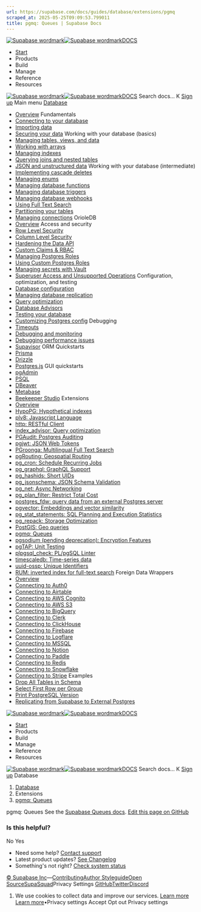 ```yaml
---
url: https://supabase.com/docs/guides/database/extensions/pgmq
scraped_at: 2025-05-25T09:09:53.799011
title: pgmq: Queues | Supabase Docs
---
```


[![Supabase wordmark](https://supabase.com/docs/_next/image?url=%2Fdocs%2Fsupabase-dark.svg&w=256&q=75)![Supabase wordmark](https://supabase.com/docs/_next/image?url=%2Fdocs%2Fsupabase-light.svg&w=256&q=75)DOCS](https://supabase.com/docs)
  * [Start](https://supabase.com/docs/guides/getting-started)
  * Products 
  * Build 
  * Manage 
  * Reference 
  * Resources 


[![Supabase wordmark](https://supabase.com/docs/_next/image?url=%2Fdocs%2Fsupabase-dark.svg&w=256&q=75)![Supabase wordmark](https://supabase.com/docs/_next/image?url=%2Fdocs%2Fsupabase-light.svg&w=256&q=75)DOCS](https://supabase.com/docs)
Search docs...
K
[Sign up](https://supabase.com/dashboard)
Main menu
[Database](https://supabase.com/docs/guides/database/overview)
  * [Overview](https://supabase.com/docs/guides/database/overview)
Fundamentals
  * [Connecting to your database](https://supabase.com/docs/guides/database/connecting-to-postgres)
  * [Importing data](https://supabase.com/docs/guides/database/import-data)
  * [Securing your data](https://supabase.com/docs/guides/database/secure-data)
Working with your database (basics)
  * [Managing tables, views, and data](https://supabase.com/docs/guides/database/tables)
  * [Working with arrays](https://supabase.com/docs/guides/database/arrays)
  * [Managing indexes](https://supabase.com/docs/guides/database/postgres/indexes)
  * [Querying joins and nested tables](https://supabase.com/docs/guides/database/joins-and-nesting)
  * [JSON and unstructured data](https://supabase.com/docs/guides/database/json)
Working with your database (intermediate)
  * [Implementing cascade deletes](https://supabase.com/docs/guides/database/postgres/cascade-deletes)
  * [Managing enums](https://supabase.com/docs/guides/database/postgres/enums)
  * [Managing database functions](https://supabase.com/docs/guides/database/functions)
  * [Managing database triggers](https://supabase.com/docs/guides/database/postgres/triggers)
  * [Managing database webhooks](https://supabase.com/docs/guides/database/webhooks)
  * [Using Full Text Search](https://supabase.com/docs/guides/database/full-text-search)
  * [Partitioning your tables](https://supabase.com/docs/guides/database/partitions)
  * [Managing connections](https://supabase.com/docs/guides/database/connection-management)
OrioleDB
  * [Overview](https://supabase.com/docs/guides/database/orioledb)
Access and security
  * [Row Level Security](https://supabase.com/docs/guides/database/postgres/row-level-security)
  * [Column Level Security](https://supabase.com/docs/guides/database/postgres/column-level-security)
  * [Hardening the Data API](https://supabase.com/docs/guides/database/hardening-data-api)
  * [Custom Claims & RBAC](https://supabase.com/docs/guides/database/postgres/custom-claims-and-role-based-access-control-rbac)
  * [Managing Postgres Roles](https://supabase.com/docs/guides/database/postgres/roles)
  * [Using Custom Postgres Roles](https://supabase.com/docs/guides/storage/schema/custom-roles)
  * [Managing secrets with Vault](https://supabase.com/docs/guides/database/vault)
  * [Superuser Access and Unsupported Operations](https://supabase.com/docs/guides/database/postgres/roles-superuser)
Configuration, optimization, and testing
  * [Database configuration](https://supabase.com/docs/guides/database/postgres/configuration)
  * [Managing database replication](https://supabase.com/docs/guides/database/replication)
  * [Query optimization](https://supabase.com/docs/guides/database/query-optimization)
  * [Database Advisors](https://supabase.com/docs/guides/database/database-advisors)
  * [Testing your database](https://supabase.com/docs/guides/database/testing)
  * [Customizing Postgres config](https://supabase.com/docs/guides/database/custom-postgres-config)
Debugging
  * [Timeouts](https://supabase.com/docs/guides/database/postgres/timeouts)
  * [Debugging and monitoring](https://supabase.com/docs/guides/database/inspect)
  * [Debugging performance issues](https://supabase.com/docs/guides/database/debugging-performance)
  * [Supavisor](https://supabase.com/docs/guides/database/supavisor)
ORM Quickstarts
  * [Prisma](https://supabase.com/docs/guides/database/prisma)
  * [Drizzle](https://supabase.com/docs/guides/database/drizzle)
  * [Postgres.js](https://supabase.com/docs/guides/database/postgres-js)
GUI quickstarts
  * [pgAdmin](https://supabase.com/docs/guides/database/pgadmin)
  * [PSQL](https://supabase.com/docs/guides/database/psql)
  * [DBeaver](https://supabase.com/docs/guides/database/dbeaver)
  * [Metabase](https://supabase.com/docs/guides/database/metabase)
  * [Beekeeper Studio](https://supabase.com/docs/guides/database/beekeeper-studio)
Extensions
  * [Overview](https://supabase.com/docs/guides/database/extensions)
  * [HypoPG: Hypothetical indexes](https://supabase.com/docs/guides/database/extensions/hypopg)
  * [plv8: Javascript Language](https://supabase.com/docs/guides/database/extensions/plv8)
  * [http: RESTful Client](https://supabase.com/docs/guides/database/extensions/http)
  * [index_advisor: Query optimization](https://supabase.com/docs/guides/database/extensions/index_advisor)
  * [PGAudit: Postgres Auditing](https://supabase.com/docs/guides/database/extensions/pgaudit)
  * [pgjwt: JSON Web Tokens](https://supabase.com/docs/guides/database/extensions/pgjwt)
  * [PGroonga: Multilingual Full Text Search](https://supabase.com/docs/guides/database/extensions/pgroonga)
  * [pgRouting: Geospatial Routing](https://supabase.com/docs/guides/database/extensions/pgrouting)
  * [pg_cron: Schedule Recurring Jobs](https://supabase.com/docs/guides/database/extensions/pg_cron)
  * [pg_graphql: GraphQL Support](https://supabase.com/docs/guides/database/extensions/pg_graphql)
  * [pg_hashids: Short UIDs](https://supabase.com/docs/guides/database/extensions/pg_hashids)
  * [pg_jsonschema: JSON Schema Validation](https://supabase.com/docs/guides/database/extensions/pg_jsonschema)
  * [pg_net: Async Networking](https://supabase.com/docs/guides/database/extensions/pg_net)
  * [pg_plan_filter: Restrict Total Cost](https://supabase.com/docs/guides/database/extensions/pg_plan_filter)
  * [postgres_fdw: query data from an external Postgres server](https://supabase.com/docs/guides/database/extensions/postgres_fdw)
  * [pgvector: Embeddings and vector similarity](https://supabase.com/docs/guides/database/extensions/pgvector)
  * [pg_stat_statements: SQL Planning and Execution Statistics](https://supabase.com/docs/guides/database/extensions/pg_stat_statements)
  * [pg_repack: Storage Optimization](https://supabase.com/docs/guides/database/extensions/pg_repack)
  * [PostGIS: Geo queries](https://supabase.com/docs/guides/database/extensions/postgis)
  * [pgmq: Queues](https://supabase.com/docs/guides/database/extensions/pgmq)
  * [pgsodium (pending deprecation): Encryption Features](https://supabase.com/docs/guides/database/extensions/pgsodium)
  * [pgTAP: Unit Testing](https://supabase.com/docs/guides/database/extensions/pgtap)
  * [plpgsql_check: PL/pgSQL Linter](https://supabase.com/docs/guides/database/extensions/plpgsql_check)
  * [timescaledb: Time-series data](https://supabase.com/docs/guides/database/extensions/timescaledb)
  * [uuid-ossp: Unique Identifiers](https://supabase.com/docs/guides/database/extensions/uuid-ossp)
  * [RUM: inverted index for full-text search](https://supabase.com/docs/guides/database/extensions/rum)
Foreign Data Wrappers
  * [Overview](https://supabase.com/docs/guides/database/extensions/wrappers/overview)
  * [Connecting to Auth0](https://supabase.com/docs/guides/database/extensions/wrappers/auth0)
  * [Connecting to Airtable](https://supabase.com/docs/guides/database/extensions/wrappers/airtable)
  * [Connecting to AWS Cognito](https://supabase.com/docs/guides/database/extensions/wrappers/cognito)
  * [Connecting to AWS S3](https://supabase.com/docs/guides/database/extensions/wrappers/s3)
  * [Connecting to BigQuery](https://supabase.com/docs/guides/database/extensions/wrappers/bigquery)
  * [Connecting to Clerk](https://supabase.com/docs/guides/database/extensions/wrappers/clerk)
  * [Connecting to ClickHouse](https://supabase.com/docs/guides/database/extensions/wrappers/clickhouse)
  * [Connecting to Firebase](https://supabase.com/docs/guides/database/extensions/wrappers/firebase)
  * [Connecting to Logflare](https://supabase.com/docs/guides/database/extensions/wrappers/logflare)
  * [Connecting to MSSQL](https://supabase.com/docs/guides/database/extensions/wrappers/mssql)
  * [Connecting to Notion](https://supabase.com/docs/guides/database/extensions/wrappers/notion)
  * [Connecting to Paddle](https://supabase.com/docs/guides/database/extensions/wrappers/paddle)
  * [Connecting to Redis](https://supabase.com/docs/guides/database/extensions/wrappers/redis)
  * [Connecting to Snowflake](https://supabase.com/docs/guides/database/extensions/wrappers/snowflake)
  * [Connecting to Stripe](https://supabase.com/docs/guides/database/extensions/wrappers/stripe)
Examples
  * [Drop All Tables in Schema](https://supabase.com/docs/guides/database/postgres/dropping-all-tables-in-schema)
  * [Select First Row per Group](https://supabase.com/docs/guides/database/postgres/first-row-in-group)
  * [Print PostgreSQL Version](https://supabase.com/docs/guides/database/postgres/which-version-of-postgres)
  * [Replicating from Supabase to External Postgres](https://supabase.com/docs/guides/database/postgres/setup-replication-external)


[![Supabase wordmark](https://supabase.com/docs/_next/image?url=%2Fdocs%2Fsupabase-dark.svg&w=256&q=75)![Supabase wordmark](https://supabase.com/docs/_next/image?url=%2Fdocs%2Fsupabase-light.svg&w=256&q=75)DOCS](https://supabase.com/docs)
  * [Start](https://supabase.com/docs/guides/getting-started)
  * Products 
  * Build 
  * Manage 
  * Reference 
  * Resources 


[![Supabase wordmark](https://supabase.com/docs/_next/image?url=%2Fdocs%2Fsupabase-dark.svg&w=256&q=75)![Supabase wordmark](https://supabase.com/docs/_next/image?url=%2Fdocs%2Fsupabase-light.svg&w=256&q=75)DOCS](https://supabase.com/docs)
Search docs...
K
[Sign up](https://supabase.com/dashboard)
Database
  1. [Database](https://supabase.com/docs/guides/database/overview)
  2. Extensions
  3. [pgmq: Queues](https://supabase.com/docs/guides/database/extensions/pgmq)


pgmq: Queues
See the [Supabase Queues docs](https://supabase.com/docs/guides/queues).
[Edit this page on GitHub ](https://github.com/supabase/supabase/blob/master/apps/docs/content/guides/database/extensions/pgmq.mdx)
### Is this helpful?
No Yes
  * Need some help?
[Contact support](https://supabase.com/support)
  * Latest product updates?
[See Changelog](https://supabase.com/changelog)
  * Something's not right?
[Check system status](https://status.supabase.com/)


[© Supabase Inc](https://supabase.com/)—[Contributing](https://github.com/supabase/supabase/blob/master/apps/docs/DEVELOPERS.md)[Author Styleguide](https://github.com/supabase/supabase/blob/master/apps/docs/CONTRIBUTING.md)[Open Source](https://supabase.com/open-source)[SupaSquad](https://supabase.com/supasquad)Privacy Settings
[GitHub](https://github.com/supabase/supabase)[Twitter](https://twitter.com/supabase)[Discord](https://discord.supabase.com/)
  1. We use cookies to collect data and improve our services. [Learn more](https://supabase.com/privacy#8-cookies-and-similar-technologies-used-on-our-european-services)
[Learn more](https://supabase.com/privacy#8-cookies-and-similar-technologies-used-on-our-european-services)•Privacy settings
Accept Opt out Privacy settings



